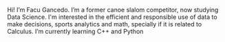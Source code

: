 Hi! I’m Facu Gancedo.
I’m a former canoe slalom competitor, now studying Data Science. I'm interested in the efficient and responsible use of data to make decisions, sports analytics and math, specially if it is related to Calculus.
I’m currently learning C++ and Python


<!---
fGancedo/fGancedo is a ✨ special ✨ repository because its `README.md` (this file) appears on your GitHub profile.
You can click the Preview link to take a look at your changes.
--->
